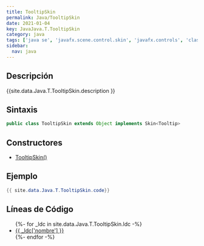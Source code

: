 ```yaml
---
title: TooltipSkin
permalink: Java/TooltipSkin
date: 2021-01-04
key: JavaJava.T.TooltipSkin
category: java
tags: ['java se', 'javafx.scene.control.skin', 'javafx.controls', 'clase java', 'Java 1.0']
sidebar: 
  nav: java
---
```


## Descripción
{{site.data.Java.T.TooltipSkin.description }}

## Sintaxis
~~~java
public class TooltipSkin extends Object implements Skin<Tooltip>
~~~

## Constructores
* [TooltipSkin()](/Java/TooltipSkin/TooltipSkin/)

## Ejemplo
~~~java
{{ site.data.Java.T.TooltipSkin.code}}
~~~

## Líneas de Código
<ul>
{%- for _ldc in site.data.Java.T.TooltipSkin.ldc -%}
   <li>
       <a href="{{_ldc['url'] }}">{{ _ldc['nombre'] }}</a>
   </li>
{%- endfor -%}
</ul>
